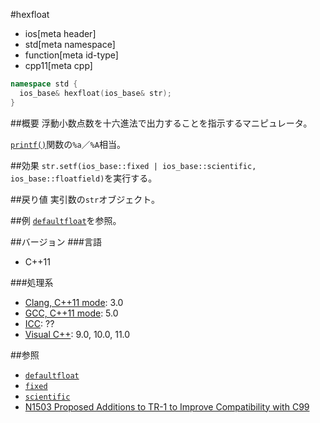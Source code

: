 #hexfloat
* ios[meta header]
* std[meta namespace]
* function[meta id-type]
* cpp11[meta cpp]

```cpp
namespace std {
  ios_base& hexfloat(ios_base& str);
}
```

##概要
浮動小数点数を十六進法で出力することを指示するマニピュレータ。

[`printf()`](http://linuxjm.sourceforge.jp/html/LDP_man-pages/man3/printf.3.html)関数の`%a`／`%A`相当。

##効果
`str.setf(ios_base::fixed | ios_base::scientific, ios_base::floatfield)`を実行する。

##戻り値
実引数の`str`オブジェクト。

##例
[`defaultfloat`](./defaultfloat.md)を参照。

##バージョン
###言語
- C++11

###処理系
- [Clang, C++11 mode](/implementation.md#clang): 3.0
- [GCC, C++11 mode](/implementation.md#gcc): 5.0
- [ICC](/implementation.md#icc): ??
- [Visual C++](/implementation.md#visual_cpp): 9.0, 10.0, 11.0

##参照
- [`defaultfloat`](./defaultfloat.md)
- [`fixed`](./fixed.md)
- [`scientific`](./scientific.md)
- [N1503 Proposed Additions to TR-1 to Improve Compatibility with C99](http://www.open-std.org/jtc1/sc22/wg21/docs/papers/2003/n1503.htm)

